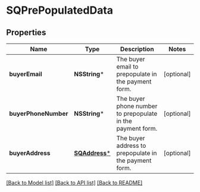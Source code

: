 # SQPrePopulatedData

## Properties
Name | Type | Description | Notes
------------ | ------------- | ------------- | -------------
**buyerEmail** | **NSString*** | The buyer email to prepopulate in the payment form. | [optional] 
**buyerPhoneNumber** | **NSString*** | The buyer phone number to prepopulate in the payment form. | [optional] 
**buyerAddress** | [**SQAddress***](SQAddress.md) | The buyer address to prepopulate in the payment form. | [optional] 

[[Back to Model list]](../README.md#documentation-for-models) [[Back to API list]](../README.md#documentation-for-api-endpoints) [[Back to README]](../README.md)


